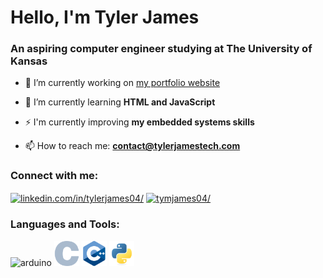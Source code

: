<h1 align="left">Hello, I'm Tyler James</h1>
<h3 align="left">An aspiring computer engineer studying at The University of Kansas</h3>

- 🔭 I’m currently working on [my portfolio website](https://github.com/Tymjames04/Tymjames04.github.io)

- 🌱 I’m currently learning **HTML and JavaScript**

- ⚡ I'm currently improving **my embedded systems skills**

- 📫 How to reach me: **contact@tylerjamestech.com**

<h3 align="left">Connect with me:</h3>
<p align="left">
<a href="https://linkedin.com/in/tylerjames04/" target="blank"><img align="center" src="https://raw.githubusercontent.com/rahuldkjain/github-profile-readme-generator/master/src/images/icons/Social/linked-in-alt.svg" alt="linkedin.com/in/tylerjames04/" height="30" width="40" /></a>
<a href="https://instagram.com/tymjames04/" target="blank"><img align="center" src="https://raw.githubusercontent.com/rahuldkjain/github-profile-readme-generator/master/src/images/icons/Social/instagram.svg" alt="tymjames04/" height="30" width="40" /></a>
</p>

<h3 align="left">Languages and Tools:</h3>
<p align="left"> <img src="https://cdn.worldvectorlogo.com/logos/arduino-1.svg" alt="arduino" width="40" height="40"/> <img src="https://raw.githubusercontent.com/devicons/devicon/master/icons/c/c-original.svg" alt="c" width="40" height="40"/> <img src="https://raw.githubusercontent.com/devicons/devicon/master/icons/cplusplus/cplusplus-original.svg" alt="cplusplus" width="40" height="40"/> <img src="https://raw.githubusercontent.com/devicons/devicon/master/icons/python/python-original.svg" alt="python" width="40" height="40"/> </p>
